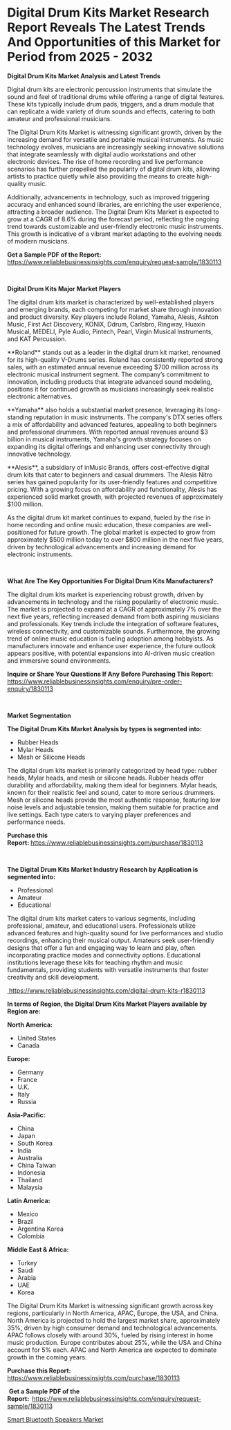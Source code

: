 <p><h1>Digital Drum Kits Market Research Report Reveals The Latest Trends And Opportunities of this Market for Period from 2025 - 2032</h1></p><p><strong>Digital Drum Kits Market Analysis and Latest Trends</strong></p>
<p><p>Digital drum kits are electronic percussion instruments that simulate the sound and feel of traditional drums while offering a range of digital features. These kits typically include drum pads, triggers, and a drum module that can replicate a wide variety of drum sounds and effects, catering to both amateur and professional musicians.</p><p>The Digital Drum Kits Market is witnessing significant growth, driven by the increasing demand for versatile and portable musical instruments. As music technology evolves, musicians are increasingly seeking innovative solutions that integrate seamlessly with digital audio workstations and other electronic devices. The rise of home recording and live performance scenarios has further propelled the popularity of digital drum kits, allowing artists to practice quietly while also providing the means to create high-quality music.</p><p>Additionally, advancements in technology, such as improved triggering accuracy and enhanced sound libraries, are enriching the user experience, attracting a broader audience. The Digital Drum Kits Market is expected to grow at a CAGR of 8.6% during the forecast period, reflecting the ongoing trend towards customizable and user-friendly electronic music instruments. This growth is indicative of a vibrant market adapting to the evolving needs of modern musicians.</p></p>
<p><strong>Get a Sample PDF of the Report:&nbsp;</strong> <a href="https://www.reliablebusinessinsights.com/enquiry/request-sample/1830113?utm_campaign=2125&utm_medium=2&utm_source=Github&utm_content=ia&utm_term=09022025&utm_id=digital-drum-kits">https://www.reliablebusinessinsights.com/enquiry/request-sample/1830113</a></p>
<p>&nbsp;</p>
<p><strong>Digital Drum Kits Major Market Players</strong></p>
<p><p>The digital drum kits market is characterized by well-established players and emerging brands, each competing for market share through innovation and product diversity. Key players include Roland, Yamaha, Alesis, Ashton Music, First Act Discovery, KONIX, Ddrum, Carlsbro, Ringway, Huaxin Musical, MEDELI, Pyle Audio, Pintech, Pearl, Virgin Musical Instruments, and KAT Percussion.</p><p>**Roland** stands out as a leader in the digital drum kit market, renowned for its high-quality V-Drums series. Roland has consistently reported strong sales, with an estimated annual revenue exceeding $700 million across its electronic musical instrument segment. The company’s commitment to innovation, including products that integrate advanced sound modeling, positions it for continued growth as musicians increasingly seek realistic electronic alternatives.</p><p>**Yamaha** also holds a substantial market presence, leveraging its long-standing reputation in music instruments. The company's DTX series offers a mix of affordability and advanced features, appealing to both beginners and professional drummers. With reported annual revenues around $3 billion in musical instruments, Yamaha's growth strategy focuses on expanding its digital offerings and enhancing user connectivity through innovative technology.</p><p>**Alesis**, a subsidiary of inMusic Brands, offers cost-effective digital drum kits that cater to beginners and casual drummers. The Alesis Nitro series has gained popularity for its user-friendly features and competitive pricing. With a growing focus on affordability and functionality, Alesis has experienced solid market growth, with projected revenues of approximately $100 million.</p><p>As the digital drum kit market continues to expand, fueled by the rise in home recording and online music education, these companies are well-positioned for future growth. The global market is expected to grow from approximately $500 million today to over $800 million in the next five years, driven by technological advancements and increasing demand for electronic instruments.</p></p>
<p>&nbsp;</p>
<p><strong>What Are The Key Opportunities For Digital Drum Kits Manufacturers?</strong></p>
<p><p>The digital drum kits market is experiencing robust growth, driven by advancements in technology and the rising popularity of electronic music. The market is projected to expand at a CAGR of approximately 7% over the next five years, reflecting increased demand from both aspiring musicians and professionals. Key trends include the integration of software features, wireless connectivity, and customizable sounds. Furthermore, the growing trend of online music education is fueling adoption among hobbyists. As manufacturers innovate and enhance user experience, the future outlook appears positive, with potential expansions into AI-driven music creation and immersive sound environments.</p></p>
<p><strong>Inquire or Share Your Questions If Any Before Purchasing This Report:</strong> <a href="https://www.reliablebusinessinsights.com/enquiry/pre-order-enquiry/1830113?utm_campaign=2125&utm_medium=2&utm_source=Github&utm_content=ia&utm_term=09022025&utm_id=digital-drum-kits">https://www.reliablebusinessinsights.com/enquiry/pre-order-enquiry/1830113</a></p>
<p>&nbsp;</p>
<p><strong>Market Segmentation</strong></p>
<p><strong>The Digital Drum Kits Market Analysis by types is segmented into:</strong></p>
<p><ul><li>Rubber Heads</li><li>Mylar Heads</li><li>Mesh or Silicone Heads</li></ul></p>
<p><p>The digital drum kits market is primarily categorized by head type: rubber heads, Mylar heads, and mesh or silicone heads. Rubber heads offer durability and affordability, making them ideal for beginners. Mylar heads, known for their realistic feel and sound, cater to more serious drummers. Mesh or silicone heads provide the most authentic response, featuring low noise levels and adjustable tension, making them suitable for practice and live settings. Each type caters to varying player preferences and performance needs.</p></p>
<p><strong>Purchase this Report:&nbsp;</strong><a href="https://www.reliablebusinessinsights.com/purchase/1830113?utm_campaign=2125&utm_medium=2&utm_source=Github&utm_content=ia&utm_term=09022025&utm_id=digital-drum-kits">https://www.reliablebusinessinsights.com/purchase/1830113</a></p>
<p>&nbsp;</p>
<p><strong>The Digital Drum Kits Market Industry Research by Application is segmented into:</strong></p>
<p><ul><li>Professional</li><li>Amateur</li><li>Educational</li></ul></p>
<p><p>The digital drum kits market caters to various segments, including professional, amateur, and educational users. Professionals utilize advanced features and high-quality sound for live performances and studio recordings, enhancing their musical output. Amateurs seek user-friendly designs that offer a fun and engaging way to learn and play, often incorporating practice modes and connectivity options. Educational institutions leverage these kits for teaching rhythm and music fundamentals, providing students with versatile instruments that foster creativity and skill development.</p></p>
<p><a href="https://www.reliablebusinessinsights.com/digital-drum-kits-r1830113?utm_campaign=2125&utm_medium=2&utm_source=Github&utm_content=ia&utm_term=09022025&utm_id=digital-drum-kits">&nbsp;https://www.reliablebusinessinsights.com/digital-drum-kits-r1830113</a></p>
<p><strong>In terms of Region, the Digital Drum Kits Market Players available by Region are:</strong></p>
<p>
    <p> <strong> North America: </strong>
        <ul>
            <li>United States</li>
            <li>Canada</li>
        </ul>
        </p> 
    <p> <strong> Europe: </strong>
        <ul>
            <li>Germany</li>
            <li>France</li>
            <li>U.K.</li>
            <li>Italy</li>
            <li>Russia</li>
        </ul>
        </p> 
    <p> <strong> Asia-Pacific: </strong>
        <ul>
            <li>China</li>
            <li>Japan</li>
            <li>South Korea</li>
            <li>India</li>
            <li>Australia</li>
            <li>China Taiwan</li>
            <li>Indonesia</li>
            <li>Thailand</li>
            <li>Malaysia</li>
        </ul>
        </p> 
    <p> <strong> Latin America: </strong>
        <ul>
            <li>Mexico</li>
            <li>Brazil</li>
            <li>Argentina Korea</li>
            <li>Colombia</li>
        </ul>
        </p> 
    <p> <strong> Middle East & Africa: </strong>
        <ul>
            <li>Turkey</li>
            <li>Saudi</li>
            <li>Arabia</li>
            <li>UAE</li>
            <li>Korea</li>
        </ul>
    </p>
    </p>
<p><p>The Digital Drum Kits Market is witnessing significant growth across key regions, particularly in North America, APAC, Europe, the USA, and China. North America is projected to hold the largest market share, approximately 35%, driven by high consumer demand and technological advancements. APAC follows closely with around 30%, fueled by rising interest in home music production. Europe contributes about 25%, while the USA and China account for 5% each. APAC and North America are expected to dominate growth in the coming years.</p></p>
<p><strong>Purchase this Report: </strong><a href="https://www.reliablebusinessinsights.com/purchase/1830113?utm_campaign=2125&utm_medium=2&utm_source=Github&utm_content=ia&utm_term=09022025&utm_id=digital-drum-kits">https://www.reliablebusinessinsights.com/purchase/1830113</a></p>
<p>&nbsp;<strong>Get a Sample PDF of the Report:&nbsp;&nbsp;</strong><a href="https://www.reliablebusinessinsights.com/enquiry/request-sample/1830113?utm_campaign=2125&utm_medium=2&utm_source=Github&utm_content=ia&utm_term=09022025&utm_id=digital-drum-kits">https://www.reliablebusinessinsights.com/enquiry/request-sample/1830113</a></p>
<p><strong></strong></p>
<p><p><a href="https://github.com/JubayerMia832/Market-Research-Report-List-1/blob/main/smart-bluetooth-speakers-market.md?utm_campaign=2125&utm_medium=2&utm_source=Github&utm_content=ia&utm_term=09022025&utm_id=digital-drum-kits">Smart Bluetooth Speakers Market</a></p></p>